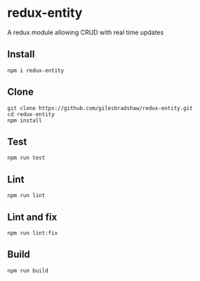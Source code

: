 # redux-entity

A redux module allowing CRUD with real time updates

## Install

````
npm i redux-entity
````

## Clone

````
git clone https://github.com/gilesbradshaw/redux-entity.git
cd redux-entity
npm install
````

## Test

````
npm run test
````

## Lint

````
npm run lint
````

## Lint and fix

````
npm run lint:fix
````

## Build

````
npm run build
````